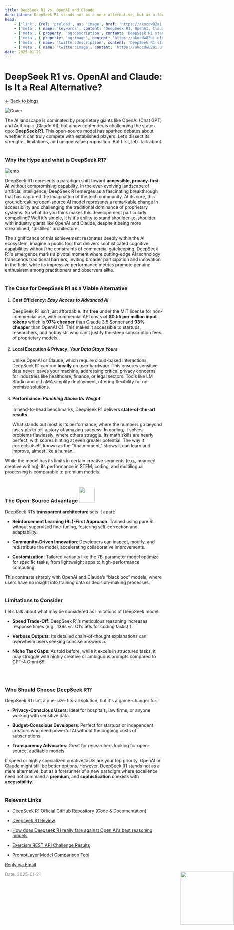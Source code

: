 ```yaml
---
title: DeepSeek R1 vs. OpenAI and Claude
description: DeepSeek R1 stands not as a mere alternative, but as a forerunner of a new paradigm where excellence need not command a premium, and sophistication coexists with accessibility.
head:
    - ['link', {rel: 'preload', as: 'image', href: 'https://akocdw82ai.ufs.sh/f/Jk6mQ2VBlE6tNrGgaxSj0ntxoCrsXhAmI8D3PRWdc9pUeZ1z'}]
    - ['meta', { name: 'keywords', content: 'DeepSeek R1, OpenAI, Claude AI, privacy' }]
    - ['meta', { property: 'og:description', content: 'DeepSeek R1 stands not as a mere alternative, but as a forerunner of a new paradigm where excellence need not command a premium, and sophistication coexists with accessibility.' }]
    - ['meta', { property: 'og:image', content: 'https://akocdw82ai.ufs.sh/f/Jk6mQ2VBlE6tNrGgaxSj0ntxoCrsXhAmI8D3PRWdc9pUeZ1z' }]
    - ['meta', { name: 'twitter:description', content: 'DeepSeek R1 stands not as a mere alternative, but as a forerunner of a new paradigm where excellence need not command a premium, and sophistication coexists with accessibility.' }]
    - ['meta', { name: 'twitter:image', content: 'https://akocdw82ai.ufs.sh/f/Jk6mQ2VBlE6tNrGgaxSj0ntxoCrsXhAmI8D3PRWdc9pUeZ1z' }]
date: 2025-01-21
---
```


# DeepSeek R1 vs. OpenAI and Claude: Is It a Real Alternative?

[<- Back to blogs](/blog)

![Cover](https://akocdw82ai.ufs.sh/f/Jk6mQ2VBlE6tNrGgaxSj0ntxoCrsXhAmI8D3PRWdc9pUeZ1z)

The AI landscape is dominated by proprietary giants like OpenAI (Chat GPT) and Anthropic (Claude AI), but a new contender is challenging the status quo: **DeepSeek R1**. This open-source model has sparked debates about whether it can truly compete with established players. Let’s dissect its strengths, limitations, and unique value proposition. But first, let’s talk about.
<br/>
<br/>

### **Why the Hype and what is DeepSeek R1?** 
![emo](/emoji/cool-doge.gif)


DeepSeek R1 represents a paradigm shift toward **accessible, privacy-first AI** without compromising capability. In the ever-evolving landscape of artificial intelligence, DeepSeek R1 emerges as a fascinating breakthrough that has captured the imagination of the tech community. At its core, this groundbreaking open-source AI model represents a remarkable change in accessibility and challenging the traditional dominance of proprietary systems. So what do you think makes this developement particularly compelling? Well it's simple, it is it's ability to stand shoulder-to-shoulder with industry giants like OpenAI and Claude, despite it being more streamlined, "distilled" architecture.

The significance of this achievement resonates deeply within the AI ecosystem, imagine a public tool that delivers sophisticated cognitive capabilities without the constraints of commercial gatekeeping. DeepSeek R1's emergence marks a pivotal moment where cutting-edge AI technology transcends traditional barriers, inviting broader participation and innovation in the field, while its impressive performance metrics promote genuine enthusiasm among practitioners and observers alike.
<br/>
<br/>

### **The Case for DeepSeek R1 as a Viable Alternative**

1. #### **Cost Efficiency:** *Easy Access to Advanced AI*
    
    DeepSeek R1 isn’t just affordable. It’s **free** under the MIT license for non-commercial use, with commercial API costs of **$0.55 per million input tokens** which is  **97% cheaper** than Claude 3.5 Sonnet and **93% cheaper** than OpenAI O1. This makes it accessible to startups, researchers, and hobbyists who can’t justify the steep subscription fees of proprietary models.
    
2. #### **Local Execution & Privacy:** *Your Data Stays Yours*
    
    Unlike OpenAI or Claude, which require cloud-based interactions, DeepSeek R1 can run **locally** on user hardware. This ensures sensitive data never leaves your machine, addressing critical privacy concerns for industries like healthcare, finance, or legal sectors. Tools like LM Studio and oLLaMA simplify deployment, offering flexibility for on-premise solutions.
    
3. #### **Performance:** *Punching Above Its Weight*
    
    In head-to-head benchmarks, DeepSeek R1 delivers **state-of-the-art results**.
    
    What stands out most is its performance, where the numbers go beyond just stats to tell a story of amazing success. In coding, it solves problems flawlessly, where others struggle. Its math skills are nearly perfect, with scores hinting at even greater potential. The way it corrects itself, known as the "Aha moment," shows it can learn and improve, almost like a human.
    

While the model has its limits in certain creative segments (e.g., nuanced creative writing), its performance in STEM, coding, and multilingual processing is comparable to premium models.
<br/>
<br/>

### **The Open-Source Advantage** <img src="/emoji/open-source-intensifies.gif" style="width: 50px; height: 50px;"/>

DeepSeek R1’s **transparent architecture** sets it apart:

* **Reinforcement Learning (RL)-First Approach**: Trained using pure RL without supervised fine-tuning, fostering self-correction and adaptability.
    
* **Community-Driven Innovation**: Developers can inspect, modify, and redistribute the model, accelerating collaborative improvements.
    
* **Customization**: Tailored variants like the 7B-parameter model optimize for specific tasks, from lightweight apps to high-performance computing.
    

This contrasts sharply with OpenAI and Claude’s “black box” models, where users have no insight into training data or decision-making processes.
<br/>
<br/>

### **Limitations to Consider**

Let’s talk about what may be considered as limitations of DeepSeek model:

* **Speed Trade-Off**: DeepSeek R1’s meticulous reasoning increases response times (e.g., 139s vs. O1’s 50s for coding tasks) 1.
    
* **Verbose Outputs**: Its detailed chain-of-thought explanations can overwhelm users seeking concise answers 5.
    
* **Niche Task Gaps**: As told before, while it excels in structured tasks, it may struggle with highly creative or ambiguous prompts compared to GPT-4 Omni 69.
<br/>
<br/>

### Who Should Choose DeepSeek R1?

DeepSeek R1 isn’t a one-size-fits-all solution, but it's a game-changer for:

* **Privacy-Conscious Users**: Ideal for hospitals, law firms, or anyone working with sensitive data.
    
* **Budget-Conscious Developers**: Perfect for startups or independent creators who need powerful AI without the ongoing costs of subscriptions.
    
* **Transparency Advocates**: Great for researchers looking for open-source, auditable models.
    

If speed or highly specialized creative tasks are your top priority, OpenAI or Claude might still be better options. However, DeepSeek R1 stands not as a mere alternative, but as a forerunner of a new paradigm where excellence need not command a **premium**, and **sophistication** coexists with **accessibility**.
<br/>
<br/>

### **Relevant Links**

* [DeepSeek R1 Official GitHub Repository](https://github.com/deepseek-ai) (Code & Documentation)
    
* [Deepseek R1 Review](https://www.geeky-gadgets.com/deepseek-r1-review/)
    
* [How does Deepseek R1 really fare against Open AI's best reasoning models](https://arstechnica.com/ai/2025/01/how-does-deepseek-r1-really-fare-against-openais-best-reasoning-models/)
    
* [Exercism REST API Challenge Results](https://www.deepseek.my/cn/blog/deepseek-r1-hard-code-round1)
    
* [PromptLayer Model Comparison Tool](https://blog.promptlayer.com/openai-vs-deepseek-an-analysis-of-r1-and-o1-models/)

[Reply via Email](https://letterbird.co/sai)


<span style="color: gray; font-size: 14px;">Date: 2025-01-21</span>
<img src="/mascot/clapclap.png" style="height: 170px; position: absolute; right: 0;" />
